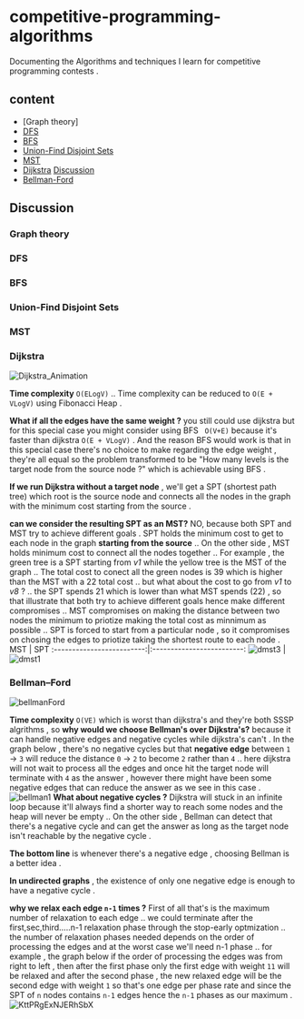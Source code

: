# competitive-programming-algorithms
Documenting the Algorithms and techniques I learn for competitive programming contests .

## content

 - [Graph theory]
 - [DFS](https://github.com/A-bahaa/competitive-programming-algorithms/blob/main/dfs_bfs.cpp) 
 - [BFS](https://github.com/A-bahaa/competitive-programming-algorithms/blob/main/dfs_bfs.cpp)
 - [Union-Find Disjoint Sets](https://github.com/A-bahaa/competitive-programming-algorithms/blob/main/dsu.cpp)
 - [MST](https://github.com/A-bahaa/competitive-programming-algorithms/blob/main/mst.cpp)
 - [Dijkstra](https://github.com/A-bahaa/competitive-programming-algorithms/blob/main/dijkstra.cpp) [Discussion](https://github.com/A-bahaa/competitive-programming-algorithms#dijkstra)
 - [Bellman-Ford](https://github.com/A-bahaa/competitive-programming-algorithms/blob/main/bellman.cpp)

## Discussion

 ### Graph theory
 ### DFS
 ### BFS
 ### Union-Find Disjoint Sets
 ### MST
 ### Dijkstra
![Dijkstra_Animation](https://user-images.githubusercontent.com/65967989/134578768-b95584ae-7caa-407c-be7c-95deb210c461.gif)

**Time complexity** `O(ELogV)`  .. Time complexity can be reduced to `O(E + VLogV)` using Fibonacci Heap .

**What if all the edges have the same weight ?** you still could use dijkstra but for this special case you might consider using BFS  ` O(V+E)` because it's faster than dijkstra  `O(E + VLogV)` . And the reason BFS would work is that in this special case there's no choice to make regarding the edge weight , they're all equal so the problem transformed to be "How many levels is the target node from the source node ?" which is achievable using BFS .

**If we run Dijkstra without a target node** , we'll get a SPT (shortest path tree) which root is the source node and connects all the nodes in the graph with the minimum cost starting from the source .

**can we consider the resulting SPT as an MST?** NO, because both SPT and MST try to achieve different goals . SPT holds the minimum cost to get to each node in the graph **starting from the source** .. On the other side , MST holds minimum cost to connect all the nodes together .. For example , the green tree is a SPT starting from _v1_ while the yellow tree is the MST of the graph .. The total cost to conect all the green nodes is 39 which is higher than the MST with a 22 total cost .. but what about the cost to go from _v1_ to _v8_ ? .. the SPT spends 21 which is lower than what MST spends (22) , so that illustrate that both try to achieve different goals hence make different compromises .. MST compromises on making the distance between two nodes the minimum to priotize making the total cost as minnimum as possible .. SPT is forced to start from a particular node , so it compromises on chosing the edges to priotize taking the shortest route to each node . 
MST            |  SPT
:-------------------------:|:-------------------------:
![dmst3](https://user-images.githubusercontent.com/65967989/134606495-be36b394-43c4-4e1c-96c3-dc6b4fe2eb8b.jpg)  |  ![dmst1](https://user-images.githubusercontent.com/65967989/134606503-e82f867f-c141-40a4-b6c3-2046435415c6.jpg)
### Bellman–Ford
![bellmanFord](https://user-images.githubusercontent.com/65967989/134762761-0dc8269d-0e4e-4a93-820a-abad2ed2fd44.gif)

**Time complexity** `O(VE)` which is worst than dijkstra's and they're both SSSP algrithms , so **why would we choose Bellman's over Dijkstra's?**  because it can handle negative edges and negative cycles while dijkstra's can't .
In the graph below , there's no negative cycles but that **negative edge** between `1` -> `3` will reduce the distance `0` -> `2` to become `2` rather than `4` .. here dijkstra will not wait to process all the edges and once hit the target node will terminate with `4` as the answer , however there might have been some negative edges that can reduce the answer as we see in this case .
![bellman1](https://user-images.githubusercontent.com/65967989/134763320-4fa649c0-1310-46c6-a8da-ede9a7c980a9.jpg)
**What about negative cycles ?** Dijkstra will stuck in an infinite loop because it'll always find a shorter way to reach some nodes and the heap will never be empty .. On the other side , Bellman can detect that there's a negative cycle and can get the answer as long as the target node isn't reachable by the negative cycle . 

**The bottom line** is whenever there's a negative edge , choosing Bellman is a better idea .

**In undirected graphs** , the existence of only one negative edge is enough to have a negative cycle .

**why we relax each edge `n-1` times ?** First of all that's is the maximum number of relaxation to each edge .. we could terminate after the first,sec,third.....n-1 relaxation phase through the stop-early optmization .. the number of relaxation phases needed depends on the order of processing the edges and at the worst case we'll need n-1 phase .. for example , the graph below if the order of processing the edges was from right to left , then after the first phase only the first edge with weight `11` will be relaxed and after the second phase , the new relaxed edge will be the second edge with weight `1` so that's one edge per phase rate and since the SPT of `n` nodes contains `n-1` edges hence the `n-1` phases as our maximum .  
![KttPRgExNJERhSbX](https://user-images.githubusercontent.com/65967989/134767433-8c08d669-d9e4-4a0d-804a-544dfdafedd7.png)






 



